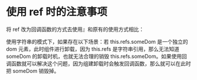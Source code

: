 # 使用 ref 时的注意事项

将 ref 改为回调函数的方式去使用』和原有的使用方式相比：  

使用字符串的模式下，如果存在以下场景：若 this.refs.someDom 是一个独立的 dom 元素，此时组件进行卸载，因为 this.refs 是字符串引用，那么无法知道 someDom 的卸载时机，也就无法合理的销毁 this.refs.someDom。如果使用回调函数就可以解决这个问题，因为组建卸载时会触发回调函数，那么就可以在此时把 someDom 销毁掉。
